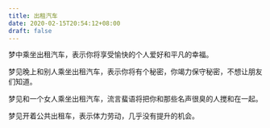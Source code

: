 ```yaml
---
title: 出租汽车
date: 2020-02-15T20:54:12+08:00
draft: false
---
```


梦中乘坐出租汽车，表示你将享受愉快的个人爱好和平凡的幸福。

梦见晚上和别人乘坐出租汽车，表示你将有个秘密，你竭力保守秘密，不想让朋友们知道。

梦见和一个女人乘坐出租汽车，流言蜚语将把你和那些名声很臭的人搅和在一起。

梦见开着公共出租车，表示体力劳动，几乎没有提升的机会。

